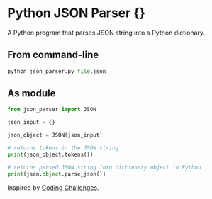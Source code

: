# Python JSON Parser {}

A Python program that parses JSON string into a Python dictionary.

## From command-line

```python
python json_parser.py file.json
```
## As module

```python
from json_parser import JSON

json_input = {}

json_object = JSON(json_input)

# returns tokens in the JSON string 
print(json_object.tokens())

# returns parsed JSON string into dictionary object in Python
print(json.object.parse_json())
```
Inspired by [Coding Challenges](https://codingchallenges.fyi/challenges/challenge-json-parser). 
